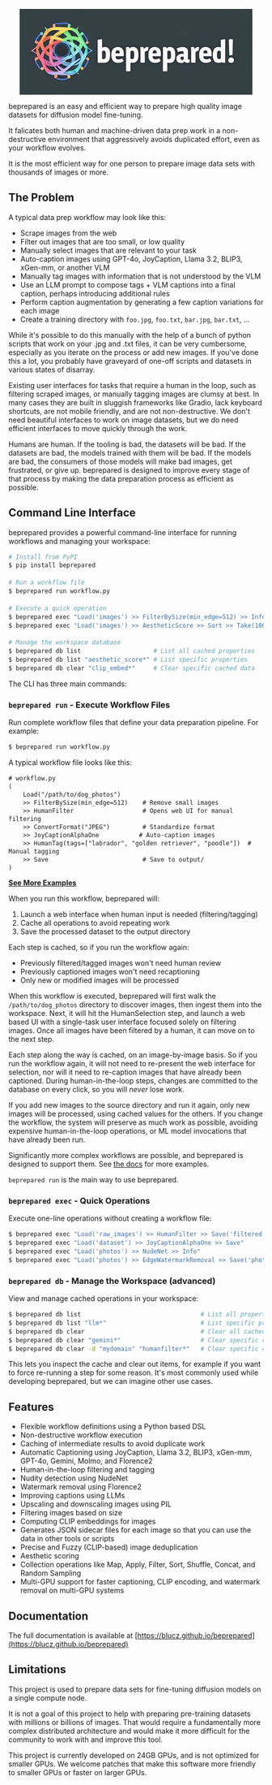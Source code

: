 <p align="center">
  <!-- this must be an absolute URL to work on PyPI -->
  <img align="center" src="https://raw.githubusercontent.com/blucz/beprepared/main/beprepared.jpg" width="460px" />
</p>
<p align="left">

beprepared is an easy and efficient way to prepare high quality image datasets for diffusion model fine-tuning.

It falicates both human and machine-driven data prep work in a non-destructive environment that aggressively 
avoids duplicated effort, even as your workflow evolves.

It is the most efficient way for one person to prepare image data sets with thousands of images or more.

## The Problem

A typical data prep workflow may look like this:

- Scrape images from the web
- Filter out images that are too small, or low quality
- Manually select images that are relevant to your task
- Auto-caption images using GPT-4o, JoyCaption, Llama 3.2, BLIP3, xGen-mm, or another VLM
- Manually tag images with information that is not understood by the VLM
- Use an LLM prompt to compose tags + VLM captions into a final caption, perhaps introducing additional rules
- Perform caption augmentation by generating a few caption variations for each image
- Create a training directory with `foo.jpg`, `foo.txt`, `bar.jpg`, `bar.txt`, ...

While it's possible to do this manually with the help of a bunch of python scripts that work on your .jpg 
and .txt files, it can be very cumbersome, especially as you iterate on the process or add new images. If 
you've done this a lot, you probably have graveyard of one-off scripts and datasets in various states of 
disarray.

Existing user interfaces for tasks that require a human in the loop, such as filtering scraped images, or 
manually tagging images are clumsy at best. In many cases they are built in sluggish frameworks like Gradio,
lack keyboard shortcuts, are not mobile friendly, and are not non-destructive. We don't need beautiful 
interfaces to work on image datasets, but we do need efficient interfaces to move quickly
through the work.

Humans are human. If the tooling is bad, the datasets will be bad. If the datasets are bad, the models trained with 
them will be bad. If the models are bad, the consumers of those models will make bad images, get frustrated, or 
give up. beprepared is designed to improve every stage of that process by making the data preparation process as 
efficient as possible.

## Command Line Interface

beprepared provides a powerful command-line interface for running workflows and managing your workspace:

```bash
# Install from PyPI
$ pip install beprepared

# Run a workflow file
$ beprepared run workflow.py

# Execute a quick operation
$ beprepared exec "Load('images') >> FilterBySize(min_edge=512) >> Info"
$ beprepared exec "Load('images') >> AestheticScore >> Sort >> Take(100) >> Save"

# Manage the workspace database
$ beprepared db list                    # List all cached properties
$ beprepared db list "aesthetic_score*" # List specific properties
$ beprepared db clear "clip_embed*"     # Clear specific cached data
```

The CLI has three main commands:

### `beprepared run` - Execute Workflow Files

Run complete workflow files that define your data preparation pipeline. For example:

```bash
$ beprepared run workflow.py
```

A typical workflow file looks like this:

    # workflow.py
    (
        Load("/path/to/dog_photos")
        >> FilterBySize(min_edge=512)    # Remove small images
        >> HumanFilter                   # Opens web UI for manual filtering
        >> ConvertFormat("JPEG")         # Standardize format
        >> JoyCaptionAlphaOne           # Auto-caption images
        >> HumanTag(tags=["labrador", "golden retriever", "poodle"])  # Manual tagging
        >> Save                          # Save to output/
    )

**[See More Examples](https://blucz.github.io/beprepared/examples)**

When you run this workflow, beprepared will:

1. Launch a web interface when human input is needed (filtering/tagging)
2. Cache all operations to avoid repeating work
3. Save the processed dataset to the output directory

Each step is cached, so if you run the workflow again:

- Previously filtered/tagged images won't need human review
- Previously captioned images won't need recaptioning
- Only new or modified images will be processed

When this workflow is executed, beprepared will first walk the `/path/to/dog_photos` directory to discover images, 
then ingest them into the workspace. Next, it will hit the HumanSelection step, and launch a web based UI 
with a single-task user interface focused solely on filtering images. Once all images have been filtered by a human, 
it can move on to the next step.

Each step along the way is cached, on an image-by-image basis. So if you run the workflow again, it will not need to
re-present the web interface for selection, nor will it need to re-caption images that have already been captioned. 
During human-in-the-loop steps, changes are committed to the database on every click, so you will _never_ lose work.

If you add new images to the source directory and run it again, only new images will be processed, using cached values
for the others. If you change the workflow, the system will preserve as much work as possible, avoiding expensive 
human-in-the-loop operations, or ML model invocations that have already been run.

Significantly more complex workflows are possible, and beprepared is designed to support them. See 
[the docs](https://blucz.github.io/beprepared/examples) for more examples.

`beprepared run` is the main way to use beprepared.

### `beprepared exec` - Quick Operations

Execute one-line operations without creating a workflow file:

```bash
$ beprepared exec "Load('raw_images') >> HumanFilter >> Save('filtered')"
$ beprepared exec "Load('dataset') >> JoyCaptionAlphaOne >> Save"
$ beprepared exec "Load('photos') >> NudeNet >> Info"
$ beprepared exec "Load('photos') >> EdgeWatermarkRemoval >> Save('photos_cleaned')"
```

### `beprepared db` - Manage the Workspace (advanced)

View and manage cached operations in your workspace:

```bash
$ beprepared db list                                 # List all properties
$ beprepared db list "llm*"                          # List specific properties
$ beprepared db clear                                # Clear all cached data
$ beprepared db clear "gemini*"                      # Clear specific cached data
$ beprepared db clear -d "mydomain" "humanfilter*"   # Clear specific cached data
```
This lets you inspect the cache and clear out items, for example if you want to force re-running a step for some reason. It's most commonly used while developing beprepared, but we can imagine other use cases. 

## Features

- Flexible workflow definitions using a Python based DSL
- Non-destructive workflow execution
- Caching of intermediate results to avoid duplicate work
- Automatic Captioning using JoyCaption, Llama 3.2, BLIP3, xGen-mm, GPT-4o, Gemini, Molmo, and Florence2
- Human-in-the-loop filtering and tagging
- Nudity detection using NudeNet
- Watermark removal using Florence2
- Improving captions using LLMs
- Upscaling and downscaling images using PIL
- Filtering images based on size
- Computing CLIP embeddings for images
- Generates JSON sidecar files for each image so that you can use the data in other tools or scripts
- Precise and Fuzzy (CLIP-based) image deduplication
- Aesthetic scoring
- Collection operations like Map, Apply, Filter, Sort, Shuffle, Concat, and Random Sampling
- Multi-GPU support for faster captioning, CLIP encoding, and watermark removal on multi-GPU systems

## Documentation

The full documentation is available at [https://blucz.github.io/beprepared](https://blucz.github.io/beprepared)

## Limitations

This project is used to prepare data sets for fine-tuning diffusion models on a single compute node. 

It is not a goal of this project to help with preparing pre-training datasets with millions or billions of images. 
That would require a fundamentally more complex distributed architecture and would make it more difficult
for the community to work with and improve this tool.

This project is currently developed on 24GB GPUs, and is not optimized for smaller GPUs. We welcome patches that make 
this software more friendly to smaller GPUs or faster on larger GPUs.

